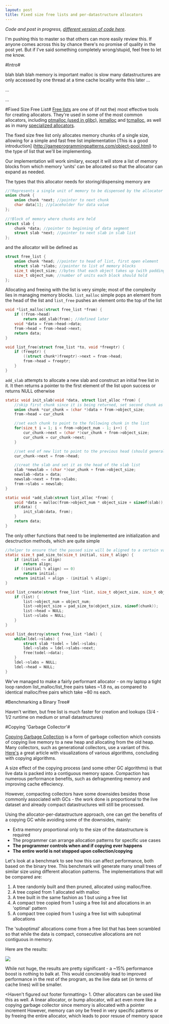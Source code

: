 ```yaml
---
layout: post
title: Fixed size free lists and per-datastructure allocators
---
```


*Code and post in progress, [different version of code here](https://github.com/schets/fast_alloc)*.

I'm pushing this to master so that others can more easily review this. If anyone comes across this by chance there's no promise of quality in the post yet. But if I've said something completely wrong/stupid, feel free to let me know.

#Intro#

blah blah blah memory is important malloc is slow many datastructures are only accessed by one thread at a time cache locality write this later ...

...

...


#Fixed Size Free List#
[Free lists](https://en.wikipedia.org/wiki/Free_list) are one of (if not the) most effective tools for creating allocators. They're used in some of the most common allocators, including [ptmalloc (used in glibc)](http://code.woboq.org/userspace/glibc/malloc), [jemalloc](http://www.canonware.com/jemalloc/) and [tcmalloc](http://goog-perftools.sourceforge.net/doc/tcmalloc.html), as well as in many [specialized allocators](http://gameprogrammingpatterns.com/object-pool.html).

The fixed size free list only allocates memory chunks of a single size, allowing for a simple and fast free list implementation [This is a good introduction] (http://gameprogrammingpatterns.com/object-pool.html) to the type of list that we'll be implementing. 

Our implementation will work similary, except it will store a list of memory blocks from which memory 'units' can be allocated so that the allocator can expand as needed.

The types that this allocator needs for storing/dispensing memory are

```C
//!Represents a single unit of memory to be dispensed by the allocator
union chunk {
    union chunk *next; //pointer to next chunk
    char data[1]; //placeholder for data value
};
 
//!Block of memory where chunks are held
struct slab {
    chunk *data; //pointer to beginning of data segment
    struct slab *next; //pointer to next slab in slab list
};
```

and the allocator will be defined as

```C
struct free_list {
    union chunk *head; //pointer to head of list, first open element
    struct slab *slabs; //pointer to list of memory blocks
    size_t object_size; //bytes that each object takes up (with padding)
    size_t object_num; //number of units each block should hold
};
```

Allocating and freeing with the list is very simple; most of the complexity lies in managing memory blocks. ```list_malloc``` simple pops an element from the head of the list and ```list_free``` pushes an element onto the top of the list

```C
void *list_malloc(struct free_list *from) {
    if (!from->head)
        return add_slab(from); //defined later
    void *data = from->head->data;
    from->head = from->head->next;
    return data;
}

void list_free(struct free_list *to, void *freeptr) {
    if (freeptr) {
        ((struct chunk*)freeptr)->next = from->head;
        from->head = freeptr;
    }
}
```

```add_slab``` attempts to allocate a new slab and construct an initial free list in it. It then returns a pointer to the first element of the list upon success or returns NULL otherwise

```C
static void init_slab(void *data, struct list_alloc *from) {
    //skip first chunk since it is being returned, set second chunk as new head
    union chunk *cur_chunk = (char *)data + from->object_size;
    from->head = cur_chunk

    //set each chunk to point to the following chunk in the list
    for(size_t i = 1; i < from->object_num - 1; i++) {
        cur_chunk->next = (char *)cur_chunk + from->object_size;
        cur_chunk = cur_chunk->next;
    }

    //set end of new list to point to the previous head (should generally be NULL)
    cur_chunk->next = from->head;

    //creat the slab and set it as the head of the slab list
    slab *newslab = (char *)cur_chunk + from->object_size;
    newslab->data = data;
    newslab->next = from->slabs;
    from->slabs = newslab;
}

static void *add_slab(struct list_alloc *from) {
    void *data = malloc(from->object_num * object_size + sizeof(slab));
    if(data) {
        init_slab(data, from);
    }
    return data;
}
```

The only other functions that need to be implemented are initialization and desctruction methods, which are quite simple

```C
//helper to ensure that the passed size will be aligned to a certain value
static size_t pad_size_to(size_t initial, size_t align) {
    if (initial <= align)
        return align;
    if ((initial % align) == 0)
        return initial;
    return initial + align - (initial % align);
}

void list_create(struct free_list *list, size_t object_size, size_t object_num) {
    if (list) {
        list->object_num = object_num;
        list->object_size = pad_size_to(object_size, sizeof(chunk));
        list->head = NULL;
        list->slabs = NULL;
    }
}

void list_destroy(struct free_list *ldel) {
    while(ldel->slabs) {
        struct slab *todel = ldel->slabs;
        ldel->slabs = ldel->slabs->next;
        free(todel->data);
    }
    ldel->slabs = NULL;
    ldel->head = NULL;
}
```

We've managed to make a fairly performant allocator - on my laptop a tight loop random list_malloc/list_free pairs takes ~1.8 ns, as compared to identical malloc/free pairs which take ~80 ns each. 

#Benchmarking a Binary Tree#

Haven't written, but free list is much faster for creation and lookups (3/4 - 1/2 runtime on medium or small datastructures)

#Copying 'Garbage Collector'#

[Copying Garbage Collection](https://en.wikipedia.org/wiki/Cheney's_algorithm) is a form of garbage collection which consists of copying live memory to a new heap and allocating from the old heap.
Many collectors, such as generational collectors, use a variant of this.
[Here's](http://spin.atomicobject.com/2014/09/03/visualizing-garbage-collection-algorithms/) a great article with visualizations of various algorithms, concluding with copying algorithms. 

A size effect of the copying process (and some other GC algorithms) is that live data is packed into a contiguous memory space.
Compaction has numerous performance benefits, such as defragmenting memory and improving cache effeciency.

However, compacting collectors have some downsides besides those commonly associated with GCs -
the work done is proportional to the live dataset and already compact datastructures will still be processed.

Using the allocator-per-datastructure approach, one can get the benefits of a copying GC while avoiding some of the downsides, mainly:

* Extra memory proportional only to the size of the datastructure is required
* The programmer can arrange allocation patterns for specific use cases
* **The programmer controls when and if copying ever happens**
* **The entire world is not stopped upon collection/copying**

Let's look at a benchmark to see how this can affect performance, both based on the binary tree.
This benchmark will generate many small trees of similar size using different allocation patterns.
The implementations that will be compared are:

1. A tree randomly built and then pruned, allocated using malloc/free.
2. A tree copied from 1 allocated with malloc
3. A tree built in the same fashion as 1 but using a free list
4. A compact tree copied from 1 using a free list and allocations in an 'optimal' pattern
5. A compact tree copied from 1 using a free list with suboptimal allocations

The 'suboptimal' allocations come from a free list that has been scrambled so that while the data is compact, consecutive allocations are not contiguous in memory.

Here are the results:

<img src="{{site.baseurl}}/images/bench_copy_ns.png"/>

While not huge, the results are pretty significant - a ~15% performance boost is nothing to balk at. This would concievably lead to improved performance in the rest of the program, as the live data set (in terms of cache lines) will be smaller.

<Haven't figured out footer formatting> 1. Other allocators can be used like this as well. A linear allocator, or bump allocator, will act even more like a copying garbage collector since memory is allocated with a pointer increment
However, memory can ony be freed in very specific patterns or by freeing the entire allocator, which leads to poor resuse of memory space
